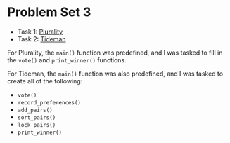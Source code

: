 # Problem Set 3

- Task 1: [Plurality](https://cs50.harvard.edu/x/2020/psets/3/plurality/)
- Task 2: [Tideman](https://cs50.harvard.edu/x/2020/psets/3/tideman/)

For Plurality, the `main()` function was predefined, and I was tasked to fill in the `vote()` and `print_winner()` functions.

For Tideman, the `main()` function was also predefined, and I was tasked to create all of the following:
- `vote()`
- `record_preferences()`
- `add_pairs()`
- `sort_pairs()`
- `lock_pairs()`
- `print_winner()`
